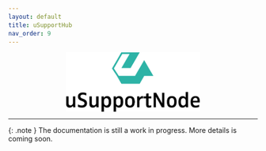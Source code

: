```yaml
---
layout: default
title: uSupportHub
nav_order: 9
---
```


<img src="/uSupport-documentation/assets/husupnode.png" alt="logotype" style="height: 120px; margin: 0 auto; display: block;">

---

{: .note }
The documentation is still a work in progress. More details is coming soon.